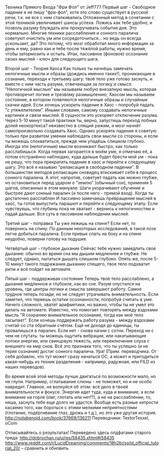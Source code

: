 Техника Прямого Входа "Фри Фол" от Jeff777
Первый шаг - Свободное падение я не пишу "фри-фол", хотя это слово существует в русской речи, т.к. не все с ним сталкивались
Отложенный метод в сочетании с этой техникой увеличивает шансы успеха. 
Ложись как тебе удобно, и позволь разуму блуждать или прокручивать события дня. Это нормально. Многие техники расслабления и сонного паралича советуют очистить ум или сосредоточиться... но ведь он всегда ускользает, да? Это потому, что мозг обработал много информации за день и ему, равно как и тебе после тяжёлой работы, нужно время, чтобы затормозить и остыть. Итак, пассивное (фоновое) осознание своих мыслей - ключ для следующего шага.

Второй шаг - Теория Хаоса
Как только ты начнёшь замечать нелогичные мысли и образы (дождись именно таких!), проникающие в сознание, переходи к третьему шагу: твоё тело уже готово заснуть, и вместе с ним часть разума, отвечающая за логику и смысл. "Нелогичной мыслью" мы называем любую внезапную мысль, которая противоречит логике и трезвому размышлению; Хаосом мы называем состояние, в котором появляются нелогичные образы и случайные скачки идей. Если хочешь ускорить падение в Хаос - попробуй падать "с утяжелителем". Иными словами, самому создавать нелогичные картинки и связи мыслей. В сущности это ускоряет отключение разума. Через 5-10 минут такой практики ты, верно, запустишь переход лобных долей неокортекса? неизвестно в спящий режим, и мозг начнёт самопроизвольно создавать Хаос. Однако ускорять падение я советую только при развитом умении наблюдать свои мысли со стороны, и если ты можешь спохватиться, прежде чем упадёшь слишком глубоко.
Иногда эти (нелогичные) мысли возникают быстро, как только расслабишься. Когда первая загорается в моём уме, я отмечаю её, а потом отстранённо наблюдаю, куда дальше будет брести мой ум - пока не решу, что пора прекратить падение в хаос и перейти к следующему шагу.
Это всё я называю "релаксация в свободном падении". В большинстве методов релаксации сновидец втискивает себя в процесс сонного паралича. А этот, напротив, советует падать как можно глубже, но остановиться перед ударом о "землю" (обычный сон), применяя 5 шагов, описанных в этом мануале. Шаги укорачивают обучение и быстрее дают сонный паралич (и после него - прямой вход). Когда ты достаточно расслаблен И пассивно замечаешь превращение мыслей в хаос, ты готов выпустить парашют и перейти к следующему этапу.
Если чувствуешь, что глубины пока не хватает - вернись к нелогичностям и падай дальше. Вся суть в пассивном наблюдении мыслей.

Третий шаг - поправка
Ты уже лежишь на спине? Если нет, то повернись на спину. По данным некоторых исследований, в такой позе легче добиться паралича. Если привык спать на боку и на спине неудобно, поверни голову на подушке.

Четвёртый шаг - глубокое дыхание
Сейчас тебе нужно замедлить свое дыхание: обычно во время сна мы дышим медленнее и глубже. Не следует, однако, пытаться дышать слишком глубоко. Опять же, после 5-10 минут такого подражания дыханию спящего, твое тело подхватит ритм и всё пойдет на автомате.

Пятый шаг - поддерживая состояние
Теперь твоё тело расслаблено, а дыхание медленное и глубокое, как во сне. Разум опустился на уровень, где центры логики и смысла завершают работу. Самое трудное теперь позади, но не следует утрачивать внимательность. Если заметил, что теряешь остатки осознанности, попробуй считать в уме. Ничего сложного, хватит арифметики, но важно, чтобы ты не умел это делать на автомате.
Известно, что помогает повторять между вздохами мысль "Я сохраняю внимательное осознание, тогда как моё тело засыпает". Если хочешь поддержать работу разума - между вздохами считай со ста обратным счётом. Ещё не доходя до единицы, ты провалишься в паралич. Если нет - снова начни с сотни. Переход ни с чем не спутать: ты можешь ощутить вибрации, или накатывающие потоки энергии, или свинцовую тяжесть, или переключение слуха с внешнего на мир снов. Всё это признаки того, что ты успешно (и не теряя сознания) достиг сонного паралича. Ура! (Прим. переводчика. От себя добавлю, что тут может сразу начаться ОС, а может и пригодиться какая-нибудь из техник разделения - например, радужная, или FILD из наших переводов).

Во время всей этой методы лучше двигаться по возможности мало, но не глупи. Например, сглатывание слюны - не поможет, но и не особо навредит. Главное, не волнуйся об этом: всё дело в твоей внимательности и фокусе. Энергия идет туда, куда и внимание, а если внимание на горле (омг, глотать или нет!?), а не на расслаблении, то, няша, заснуть тебе еще долго не удастся. Вообще есть разные хитрости касаемо того, как бороться с этими мелкими неприятностями (глотание, подёргивание глаз, дрожь и т.д.), но это уже другая история. 
http://notabenoid.com/book/37669/136211 Переводчики: TextorTexxel, oCom


Отписывайтесь о результатах! Переведено здесь олдфагами старого треда: http://dobrochan.ru/u/res/58435.xhtml#i58435
http://www.reddit.com/r/LucidDreaming/comments/18h2bi/ssild_official_tutorial_20/ – сравнить и обновить